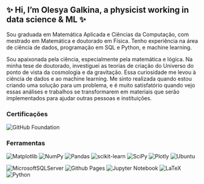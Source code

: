 ## ✨ Hi, I’m Olesya Galkina, a physicist working in data science & ML ✨

Sou graduada em Matemática Aplicada e Ciências da Computação, com mestrado em Matemática e doutorado em Física. Tenho experiência na área de ciência de dados, programação em SQL e Python, e machine learning.

Sou apaixonada pela ciência, especialmente pela matemática e lógica. Na minha tese de doutorado, investiguei as teorias de criação do Universo do ponto de vista da cosmologia e da gravitação. Essa curiosidade me levou à ciência de dados e ao machine learning. Me sinto realizada quando estou criando uma solução para um problema, e é muito satisfatório quando vejo essas análises e trabalhos se transformarem em materiais que serão implementados para ajudar outras pessoas e instituições.

### Certificações

![GitHub Foundation](https://images.credly.com/size/340x340/images/024d0122-724d-4c5a-bd83-cfe3c4b7a073/image.png)

### Ferramentas

![Matplotlib](https://img.shields.io/badge/Matplotlib-%23ffffff.svg?style=for-the-badge&logo=Matplotlib&logoColor=black) ![NumPy](https://img.shields.io/badge/numpy-%23013243.svg?style=for-the-badge&logo=numpy&logoColor=white) ![Pandas](https://img.shields.io/badge/pandas-%23150458.svg?style=for-the-badge&logo=pandas&logoColor=white) ![scikit-learn](https://img.shields.io/badge/scikit--learn-%23F7931E.svg?style=for-the-badge&logo=scikit-learn&logoColor=white) ![SciPy](https://img.shields.io/badge/SciPy-%230C55A5.svg?style=for-the-badge&logo=scipy&logoColor=%white) ![Plotly](https://img.shields.io/badge/Plotly-%233F4F75.svg?style=for-the-badge&logo=plotly&logoColor=white) ![Ubuntu](https://img.shields.io/badge/Ubuntu-E95420?style=for-the-badge&logo=ubuntu&logoColor=white)


![MicrosoftSQLServer](https://img.shields.io/badge/Microsoft%20SQL%20Server-CC2927?style=for-the-badge&logo=microsoft%20sql%20server&logoColor=white) ![Github Pages](https://img.shields.io/badge/github%20pages-121013?style=for-the-badge&logo=github&logoColor=white) ![Jupyter Notebook](https://img.shields.io/badge/jupyter-%23FA0F00.svg?style=for-the-badge&logo=jupyter&logoColor=white) ![LaTeX](https://img.shields.io/badge/latex-%23008080.svg?style=for-the-badge&logo=latex&logoColor=white) ![Python](https://img.shields.io/badge/python-3670A0?style=for-the-badge&logo=python&logoColor=ffdd54)

<!---
olesyagalkina/olesyagalkina is a ✨ special ✨ repository because its `README.md` (this file) appears on your GitHub profile.
You can click the Preview link to take a look at your changes.
--->
